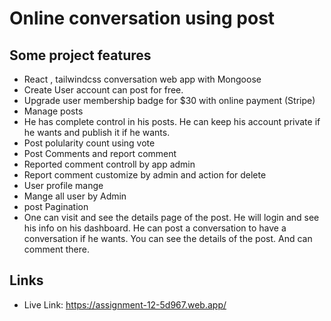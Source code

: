 # Online conversation using post

## Some project features
- React , tailwindcss conversation web app with Mongoose
- Create User account can post for free.
- Upgrade user  membership badge for $30 with online payment (Stripe)
- Manage posts
- He has complete control in his posts. He can keep his account private if he wants and publish it if he wants.
- Post polularity count using vote 
- Post Comments and report comment
- Reported comment controll by app admin
- Report comment customize by admin and action for delete
- User profile mange
- Mange all user by Admin
- post Pagination
- One can visit and see the details page of the post. He will login and see his info on his dashboard. He can post a conversation to have a conversation if he wants. You can see the details of the post. And can comment there.

## Links

- Live Link: https://assignment-12-5d967.web.app/


